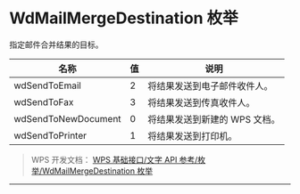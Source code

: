 # WdMailMergeDestination 枚举

指定邮件合并结果的目标。

| 名称                | 值  | 说明                          |
|---------------------|-----|-------------------------------|
| wdSendToEmail       | 2   | 将结果发送到电子邮件收件人。  |
| wdSendToFax         | 3   | 将结果发送到传真收件人。      |
| wdSendToNewDocument | 0   | 将结果发送到新建的 WPS 文档。 |
| wdSendToPrinter     | 1   | 将结果发送到打印机。          |

> WPS 开发文档： [WPS 基础接口/文字 API 参考/枚举/WdMailMergeDestination 枚举](https://qn.cache.wpscdn.cn/encs/doc/office_v19/topics/WPS%20%E5%9F%BA%E7%A1%80%E6%8E%A5%E5%8F%A3/%E6%96%87%E5%AD%97%20API%20%E5%8F%82%E8%80%83/%E6%9E%9A%E4%B8%BE/WdMailMergeDestination%20%E6%9E%9A%E4%B8%BE.html)

------------------------------------------------------------------------
